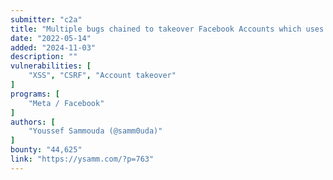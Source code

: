 ```yaml
---
submitter: "c2a"
title: "Multiple bugs chained to takeover Facebook Accounts which uses Gmail."
date: "2022-05-14"
added: "2024-11-03"
description: ""
vulnerabilities: [
    "XSS", "CSRF", "Account takeover"
]
programs: [
    "Meta / Facebook"
]
authors: [
    "Youssef Sammouda (@samm0uda)"
]
bounty: "44,625"
link: "https://ysamm.com/?p=763"
---
```




